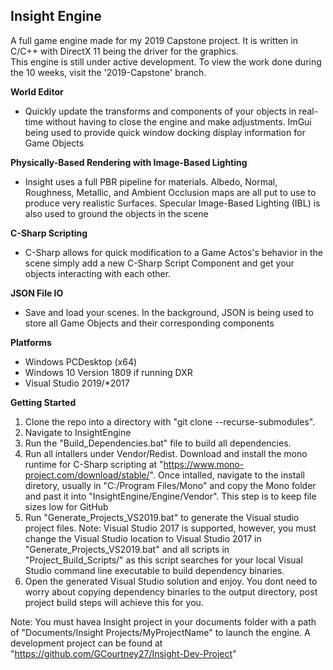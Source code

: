 ## Insight Engine
A full game engine made for my 2019 Capstone project. It is written in C/C++ with DirectX 11 being the driver for the graphics. <br />
This engine is still under active development. To view the work done during the 10 weeks, visit the '2019-Capstone' branch.

**World Editor**
* Quickly update the transforms and components of your objects in real-time without having to close the engine and make adjustments. ImGui being used to provide quick window docking display information for Game Objects

**Physically-Based Rendering with Image-Based Lighting**
* Insight uses a full PBR pipeline for materials. Albedo, Normal, Roughness, Metallic, and Ambient Occlusion maps are all put to use to produce very realistic Surfaces. Specular Image-Based Lighting (IBL) is also used to ground the objects in the scene

**C-Sharp Scripting**
* C-Sharp allows for quick modification to a Game Actos's behavior in the scene simply add a new C-Sharp Script Component and get your objects interacting with each other.

**JSON File IO**
* Save and load your scenes. In the background, JSON is being used to store all Game Objects and their corresponding components

**Platforms**
* Windows PCDesktop (x64)
* Windows 10 Version 1809 if running DXR
* Visual Studio 2019/*2017

**Getting Started**
1) Clone the repo into a directory with "git clone --recurse-submodules".
2) Navigate to InsightEngine
3) Run the "Build_Dependencies.bat" file to build all dependencies.
4) Run all intallers under Vendor/Redist. Download and install the mono runtime for C-Sharp scripting at "https://www.mono-project.com/download/stable/". Once intalled, navigate to the install diretory, usually in "C:/Program Files/Mono" and copy the Mono folder and past it into "InsightEngine/Engine/Vendor". This step is to keep file sizes low for GitHub
5) Run "Generate_Projects_VS2019.bat" to generate the Visual studio project files. Note: Visual Studio 2017 is supported, however, you must change the Visual Studio location to Visual Studio 2017 in "Generate_Projects_VS2019.bat" and all scripts in "Project_Build_Scripts/" as this script searches for your local Visual Studio command line executable to build dependency binaries.
6) Open the generated Visual Studio solution and enjoy. You dont need to worry about copying dependency binaries to the output directory, post project build steps will achieve this for you. 

Note: You must havea Insight project in your documents folder with a path of "Documents/Insight Projects/MyProjectName" to launch the engine. A development project can be found at "https://github.com/GCourtney27/Insight-Dev-Project"

